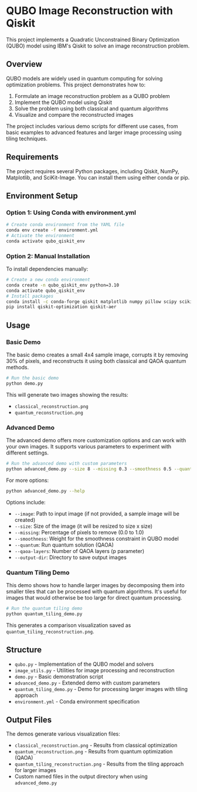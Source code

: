 # QUBO Image Reconstruction with Qiskit
This project implements a Quadratic Unconstrained Binary Optimization (QUBO) model using IBM's Qiskit to solve an image reconstruction problem.

## Overview
QUBO models are widely used in quantum computing for solving optimization problems. This project demonstrates how to:
1. Formulate an image reconstruction problem as a QUBO problem
2. Implement the QUBO model using Qiskit
3. Solve the problem using both classical and quantum algorithms
4. Visualize and compare the reconstructed images

The project includes various demo scripts for different use cases, from basic examples to advanced features and larger image processing using tiling techniques.

## Requirements
The project requires several Python packages, including Qiskit, NumPy, Matplotlib, and SciKit-Image. You can install them using either conda or pip.

## Environment Setup
### Option 1: Using Conda with environment.yml
```bash
# Create conda environment from the YAML file
conda env create -f environment.yml
# Activate the environment
conda activate qubo_qiskit_env
```

### Option 2: Manual Installation
To install dependencies manually:
```bash
# Create a new conda environment
conda create -n qubo_qiskit_env python=3.10
conda activate qubo_qiskit_env
# Install packages
conda install -c conda-forge qiskit matplotlib numpy pillow scipy scikit-image
pip install qiskit-optimization qiskit-aer
```

## Usage

### Basic Demo
The basic demo creates a small 4x4 sample image, corrupts it by removing 30% of pixels, and reconstructs it using both classical and QAOA quantum methods.

```bash
# Run the basic demo
python demo.py
```

This will generate two images showing the results:
- `classical_reconstruction.png`
- `quantum_reconstruction.png`

### Advanced Demo
The advanced demo offers more customization options and can work with your own images. It supports various parameters to experiment with different settings.

```bash
# Run the advanced demo with custom parameters
python advanced_demo.py --size 8 --missing 0.3 --smoothness 0.5 --quantum
```

For more options:
```bash
python advanced_demo.py --help
```

Options include:
- `--image`: Path to input image (if not provided, a sample image will be created)
- `--size`: Size of the image (it will be resized to size x size)
- `--missing`: Percentage of pixels to remove (0.0 to 1.0)
- `--smoothness`: Weight for the smoothness constraint in QUBO model
- `--quantum`: Run quantum solution (QAOA)
- `--qaoa-layers`: Number of QAOA layers (p parameter)
- `--output-dir`: Directory to save output images

### Quantum Tiling Demo
This demo shows how to handle larger images by decomposing them into smaller tiles that can be processed with quantum algorithms. It's useful for images that would otherwise be too large for direct quantum processing.

```bash
# Run the quantum tiling demo
python quantum_tiling_demo.py
```

This generates a comparison visualization saved as `quantum_tiling_reconstruction.png`.

## Structure
- `qubo.py` - Implementation of the QUBO model and solvers
- `image_utils.py` - Utilities for image processing and reconstruction
- `demo.py` - Basic demonstration script
- `advanced_demo.py` - Extended demo with custom parameters
- `quantum_tiling_demo.py` - Demo for processing larger images with tiling approach
- `environment.yml` - Conda environment specification

## Output Files
The demos generate various visualization files:
- `classical_reconstruction.png` - Results from classical optimization
- `quantum_reconstruction.png` - Results from quantum optimization (QAOA)
- `quantum_tiling_reconstruction.png` - Results from the tiling approach for larger images
- Custom named files in the output directory when using `advanced_demo.py`
